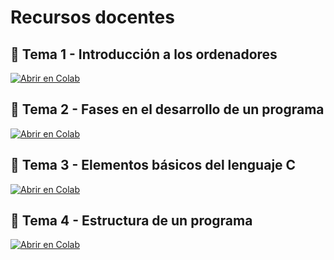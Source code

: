 # Recursos docentes

## 📘 Tema 1 - Introducción a los ordenadores

<a href="https://colab.research.google.com/github/JuliaClementeP/telSI/blob/main/unit1_SSII_alum.ipynb" target="_blank">
  <img src="https://colab.research.google.com/assets/colab-badge.svg" alt="Abrir en Colab"/>
</a>

## 📘 Tema 2 - Fases en el desarrollo de un programa

<a href="https://colab.research.google.com/github/JuliaClementeP/telSI/blob/main/unit2_SSII_alumn.ipynb" target="_blank">
  <img src="https://colab.research.google.com/assets/colab-badge.svg" alt="Abrir en Colab"/>
</a> 

## 📘 Tema 3 - Elementos básicos del lenguaje C

<a href="https://colab.research.google.com/github/JuliaClementeP/telSI/blob/main/unit3_SSII_alumn.ipynb" target="_blank">
  <img src="https://colab.research.google.com/assets/colab-badge.svg" alt="Abrir en Colab"/>
</a> 

## 📘 Tema 4 - Estructura de un programa

<a href="https://colab.research.google.com/github/JuliaClementeP/telSI/blob/main/unit4_SSII_alumn.ipynb" target="_blank">
  <img src="https://colab.research.google.com/assets/colab-badge.svg" alt="Abrir en Colab"/>
</a> 